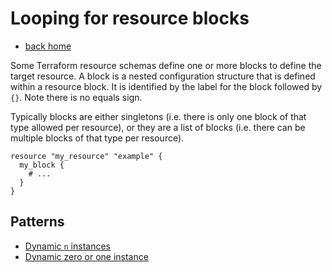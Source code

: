 # Looping for resource blocks

- [back home](../../)

Some Terraform resource schemas define one or more blocks to define the target resource.
A block is a nested configuration structure that is defined within a resource block.
It is identified by the label for the block followed by `{}`.
Note there is no equals sign.

Typically blocks are either singletons (i.e. there is only one block of that type allowed per resource), or they are a list of blocks (i.e. there can be multiple blocks of that type per resource).

```hcl
resource "my_resource" "example" {
  my_block {
    # ...
  }
}
```

## Patterns

- [Dynamic `n` instances](./dynamic_n_instances/)
- [Dynamic zero or one instance](./dynamic_singleton/)
